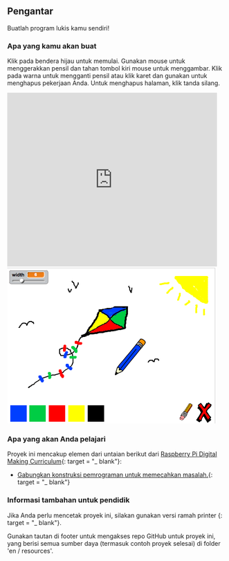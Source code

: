 ## Pengantar

Buatlah program lukis kamu sendiri!

### Apa yang kamu akan buat

Klik pada bendera hijau untuk memulai. Gunakan mouse untuk menggerakkan pensil dan tahan tombol kiri mouse untuk menggambar. Klik pada warna untuk mengganti pensil atau klik karet dan gunakan untuk menghapus pekerjaan Anda. Untuk menghapus halaman, klik tanda silang.

<div class="scratch-preview">
  <iframe allowtransparency="true" width="485" height="402" src="https://scratch.mit.edu/projects/embed/63473366/?autostart=false" frameborder="0"></iframe>
  <img src="images/paint-final.png">
</div>

### Apa yang akan Anda pelajari

Proyek ini mencakup elemen dari untaian berikut dari [Raspberry Pi Digital Making Curriculum](http://rpf.io/curriculum){: target = "_ blank"}:

+ [Gabungkan konstruksi pemrograman untuk memecahkan masalah.](https://www.raspberrypi.org/curriculum/programming/builder){: target = "_ blank"}

### Informasi tambahan untuk pendidik

Jika Anda perlu mencetak proyek ini, silakan gunakan versi ramah printer [](https://projects.raspberrypi.org/en/projects/paint-box/print){: target = "_ blank"}.

Gunakan tautan di footer untuk mengakses repo GitHub untuk proyek ini, yang berisi semua sumber daya (termasuk contoh proyek selesai) di folder 'en / resources'.